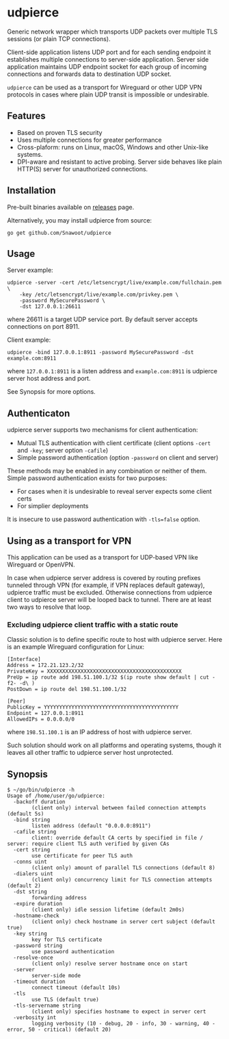 udpierce
========

Generic network wrapper which transports UDP packets over multiple TLS sessions (or plain TCP connections).

Client-side application listens UDP port and for each sending endpoint it establishes multiple connections to server-side application. Server side application maintains UDP endpoint socket for each group of incoming connections and forwards data to destination UDP socket.

`udpierce` can be used as a transport for Wireguard or other UDP VPN protocols in cases where plain UDP transit is impossible or undesirable.

## Features

* Based on proven TLS security
* Uses multiple connections for greater performance
* Cross-plaform: runs on Linux, macOS, Windows and other Unix-like systems.
* DPI-aware and resistant to active probing. Server side behaves like plain HTTP(S) server for unauthorized connections.

## Installation

Pre-built binaries available on [releases](https://github.com/Snawoot/udpierce/releases/latest) page.

Alternatively, you may install udpierce from source:

```
go get github.com/Snawoot/udpierce
```

## Usage

Server example:

```
udpierce -server -cert /etc/letsencrypt/live/example.com/fullchain.pem \
    -key /etc/letsencrypt/live/example.com/privkey.pem \
    -password MySecurePassword \
    -dst 127.0.0.1:26611
```

where 26611 is a target UDP service port. By default server accepts connections on port 8911.

Client example:

```
udpierce -bind 127.0.0.1:8911 -password MySecurePassword -dst example.com:8911
```

where `127.0.0.1:8911` is a listen address and `example.com:8911` is udpierce server host address and port.

See Synopsis for more options.

## Authenticaton

udpierce server supports two mechanisms for client authentication:

* Mutual TLS authentication with client certificate (client options `-cert` and `-key`; server option `-cafile`)
* Simple password authentication (option `-password` on client and server)

These methods may be enabled in any combination or neither of them. Simple password authentication exists for two purposes:

* For cases when it is undesirable to reveal server expects some client certs
* For simplier deployments

It is insecure to use password authentication with `-tls=false` option.

## Using as a transport for VPN

This application can be used as a transport for UDP-based VPN like Wireguard or OpenVPN.

In case when udpierce server address is covered by routing prefixes tunneled through VPN (for example, if VPN replaces default gateway), udpierce traffic must be excluded. Otherwise connections from udpierce client to udpierce server will be looped back to tunnel. There are at least two ways to resolve that loop.

### Excluding udpierce client traffic with a static route

Classic solution is to define specific route to host with udpierce server. Here is an example Wireguard configuration for Linux:

```
[Interface]
Address = 172.21.123.2/32
PrivateKey = XXXXXXXXXXXXXXXXXXXXXXXXXXXXXXXXXXXXXXXXXXXX
PreUp = ip route add 198.51.100.1/32 $(ip route show default | cut -f2- -d\ )
PostDown = ip route del 198.51.100.1/32

[Peer]
PublicKey = YYYYYYYYYYYYYYYYYYYYYYYYYYYYYYYYYYYYYYYYYYYY
Endpoint = 127.0.0.1:8911
AllowedIPs = 0.0.0.0/0
```

where `198.51.100.1` is an IP address of host with udpierce server.

Such solution should work on all platforms and operating systems, though it leaves all other traffic to udpierce server host unprotected.

## Synopsis

```
$ ~/go/bin/udpierce -h
Usage of /home/user/go/udpierce:
  -backoff duration
    	(client only) interval between failed connection attempts (default 5s)
  -bind string
    	listen address (default "0.0.0.0:8911")
  -cafile string
    	client: override default CA certs by specified in file / server: require client TLS auth verified by given CAs
  -cert string
    	use certificate for peer TLS auth
  -conns uint
    	(client only) amount of parallel TLS connections (default 8)
  -dialers uint
    	(client only) concurrency limit for TLS connection attempts (default 2)
  -dst string
    	forwarding address
  -expire duration
    	(client only) idle session lifetime (default 2m0s)
  -hostname-check
    	(client only) check hostname in server cert subject (default true)
  -key string
    	key for TLS certificate
  -password string
    	use password authentication
  -resolve-once
    	(client only) resolve server hostname once on start
  -server
    	server-side mode
  -timeout duration
    	connect timeout (default 10s)
  -tls
    	use TLS (default true)
  -tls-servername string
    	(client only) specifies hostname to expect in server cert
  -verbosity int
    	logging verbosity (10 - debug, 20 - info, 30 - warning, 40 - error, 50 - critical) (default 20)
```
